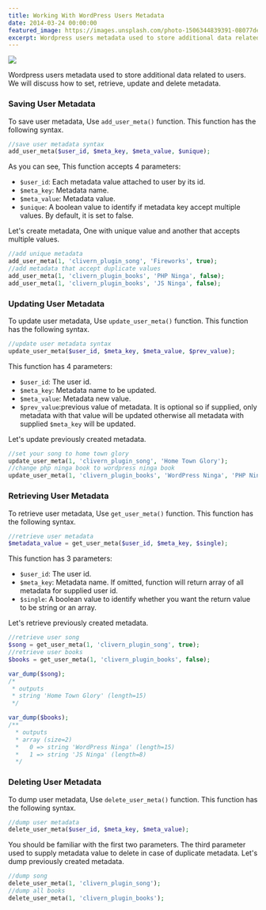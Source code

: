 ```yaml
---
title: Working With WordPress Users Metadata
date: 2014-03-24 00:00:00
featured_image: https://images.unsplash.com/photo-1506344839391-08077dee8dae
excerpt: Wordpress users metadata used to store additional data related to users. We will discuss how to set, retrieve, update and delete metadata.
---
```


![](https://images.unsplash.com/photo-1506344839391-08077dee8dae)

Wordpress users metadata used to store additional data related to users. We will discuss how to set, retrieve, update and delete metadata.

### Saving User Metadata

To save user metadata, Use `add_user_meta()` function. This function has the following syntax.

```php
//save user metadata syntax
add_user_meta($user_id, $meta_key, $meta_value, $unique);
```

As you can see, This function accepts 4 parameters:

- `$user_id`: Each metadata value attached to user by its id.
- `$meta_key`: Metadata name.
- `$meta_value`: Metadata value.
- `$unique`: A boolean value to identify if metadata key accept multiple values. By default, it is set to false.

Let's create metadata, One with unique value and another that accepts multiple values.

```php
//add unique metadata
add_user_meta(1, 'clivern_plugin_song', 'Fireworks', true);
//add metadata that accept duplicate values
add_user_meta(1, 'clivern_plugin_books', 'PHP Ninga', false);
add_user_meta(1, 'clivern_plugin_books', 'JS Ninga', false);
```

### Updating User Metadata

To update user metadata, Use `update_user_meta()` function. This function has the following syntax.

```php
//update user metadata syntax
update_user_meta($user_id, $meta_key, $meta_value, $prev_value);
```

This function has 4 parameters:

- `$user_id`: The user id.
- `$meta_key`: Metadata name to be updated.
- `$meta_value`: Metadata new value.
- `$prev_value`:previous value of metadata. It is optional so if supplied, only metadata with that value will be updated otherwise all metadata with supplied `$meta_key` will be updated.

Let's update previously created metadata.

```php
//set your song to home town glory
update_user_meta(1, 'clivern_plugin_song', 'Home Town Glory');
//change php ninga book to wordpress ninga book
update_user_meta(1, 'clivern_plugin_books', 'WordPress Ninga', 'PHP Ninga');
```

### Retrieving User Metadata

To retrieve user metadata, Use `get_user_meta()` function. This function has the following syntax.

```php
//retrieve user metadata
$metadata_value = get_user_meta($user_id, $meta_key, $single);
```

This function has 3 parameters:

- `$user_id`: The user id.
- `$meta_key`: Metadata name. If omitted, function will return array of all metadata for supplied user id.
- `$single`: A boolean value to identify whether you want the return value to be string or an array.

Let's retrieve previously created metadata.

```php
//retrieve user song
$song = get_user_meta(1, 'clivern_plugin_song', true);
//retrieve user books
$books = get_user_meta(1, 'clivern_plugin_books', false);

var_dump($song);
/*
 * outputs
 * string 'Home Town Glory' (length=15)
 */

var_dump($books);
/**
  * outputs
  * array (size=2)
  *   0 => string 'WordPress Ninga' (length=15)
  *   1 => string 'JS Ninga' (length=8)
  */
```

### Deleting User Metadata

To dump user metadata, Use `delete_user_meta()` function. This function has the following syntax.

```php
//dump user metadata
delete_user_meta($user_id, $meta_key, $meta_value);
```

You should be familiar with the first two parameters. The third parameter used to supply metadata value to delete in case of duplicate metadata. Let's dump previously created metadata.

```php
//dump song
delete_user_meta(1, 'clivern_plugin_song');
//dump all books
delete_user_meta(1, 'clivern_plugin_books');
```